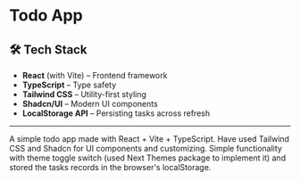 # Todo App

## 🛠 Tech Stack
- **React** (with Vite) – Frontend framework
- **TypeScript** – Type safety
- **Tailwind CSS** – Utility-first styling
- **Shadcn/UI** – Modern UI components
- **LocalStorage API** – Persisting tasks across refresh

---

A simple todo app made with React + Vite + TypeScript. Have used Tailwind CSS and Shadcn for UI components and customizing. Simple functionality with theme toggle switch (used Next Themes package to implement it) and stored the tasks records in the browser's localStorage.
